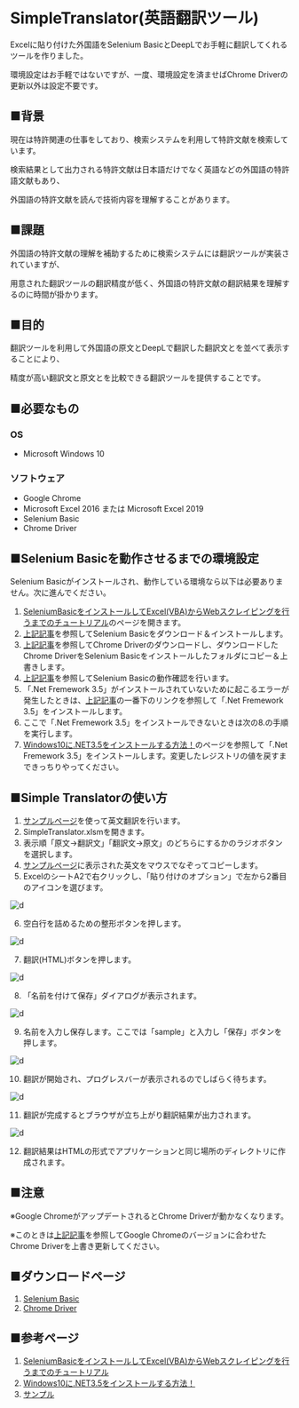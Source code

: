 # SimpleTranslator(英語翻訳ツール)

Excelに貼り付けた外国語をSelenium BasicとDeepLでお手軽に翻訳してくれるツールを作りました。

環境設定はお手軽ではないですが、一度、環境設定を済ませばChrome Driverの更新以外は設定不要です。

## ■背景
現在は特許関連の仕事をしており、検索システムを利用して特許文献を検索しています。

検索結果として出力される特許文献は日本語だけでなく英語などの外国語の特許語文献もあり、

外国語の特許文献を読んで技術内容を理解することがあります。

## ■課題
外国語の特許文献の理解を補助するために検索システムには翻訳ツールが実装されていますが、

用意された翻訳ツールの翻訳精度が低く、外国語の特許文献の翻訳結果を理解するのに時間が掛かります。


## ■目的
翻訳ツールを利用して外国語の原文とDeepLで翻訳した翻訳文とを並べて表示することにより、

精度が高い翻訳文と原文とを比較できる翻訳ツールを提供することです。


## ■必要なもの
### OS
- Microsoft Windows 10
### ソフトウェア
- Google Chrome
- Microsoft Excel 2016 または Microsoft Excel 2019
- Selenium Basic
- Chrome Driver

## ■Selenium Basicを動作させるまでの環境設定
Selenium Basicがインストールされ、動作している環境なら以下は必要ありません。次に進んでください。
1. [SeleniumBasicをインストールしてExcel(VBA)からWebスクレイピングを行うまでのチュートリアル][a]のページを開きます。
2. [上記記事][a]を参照してSelenium Basicをダウンロード＆インストールします。
3. [上記記事][a]を参照してChrome Driverのダウンロードし、ダウンロードしたChrome DriverをSelenium Basicをインストールしたフォルダにコピー＆上書きします。
4. [上記記事][a]を参照してSelenium Basicの動作確認を行います。
5. 「.Net Fremework 3.5」がインストールされていないために起こるエラーが発生したときは、[上記記事][a]の一番下のリンクを参照して「.Net Fremework 3.5」をインストールします。
6. ここで「.Net Fremework 3.5」をインストールできないときは次の8.の手順を実行します。
7. [Windows10に.NET3.5をインストールする方法！][b]のページを参照して「.Net Fremework 3.5」をインストールします。変更したレジストリの値を戻すまできっちりやってください。

## ■Simple Translatorの使い方
1. [サンプルページ][c]を使って英文翻訳を行います。
2. SimpleTranslator.xlsmを開きます。
3. 表示順「原文→翻訳文」「翻訳文→原文」のどちらにするかのラジオボタンを選択します。
4. [サンプルページ][c]に表示された英文をマウスでなぞってコピーします。
5. ExcelのシートA2で右クリックし、「貼り付けのオプション」で左から2番目のアイコンを選びます。

![d](img/img001.png)

6. 空白行を詰めるための整形ボタンを押します。

![d](img/img002.png)

7. 翻訳(HTML)ボタンを押します。

![d](img/img003.png)

8. 「名前を付けて保存」ダイアログが表示されます。

![d](img/img004.png)

9. 名前を入力し保存します。ここでは「sample」と入力し「保存」ボタンを押します。

![d](img/img005.png)

10. 翻訳が開始され、プログレスバーが表示されるのでしばらく待ちます。

![d](img/img006.png)

11. 翻訳が完成するとブラウザが立ち上がり翻訳結果が出力されます。

![d](img/img007.png)

12. 翻訳結果はHTMLの形式でアプリケーションと同じ場所のディレクトリに作成されます。

## ■注意
※Google ChromeがアップデートされるとChrome Driverが動かなくなります。

※このときは[上記記事][a]を参照してGoogle Chromeのバージョンに合わせたChrome Driverを上書き更新してください。

## ■ダウンロードページ
1. [Selenium Basic](https://florentbr.github.io/SeleniumBasic/)
2. [Chrome Driver](https://chromedriver.chromium.org/downloads)

## ■参考ページ
1. [SeleniumBasicをインストールしてExcel(VBA)からWebスクレイピングを行うまでのチュートリアル][a]
2. [Windows10に.NET3.5をインストールする方法！][b]
3. [サンプル][c]

[a]:https://lil.la/archives/3436
[b]:https://bgt-48.blogspot.com/2019/04/windows10net35.html
[c]:https://www3.nhk.or.jp/nhkworld/en/news/backstories/1622/
